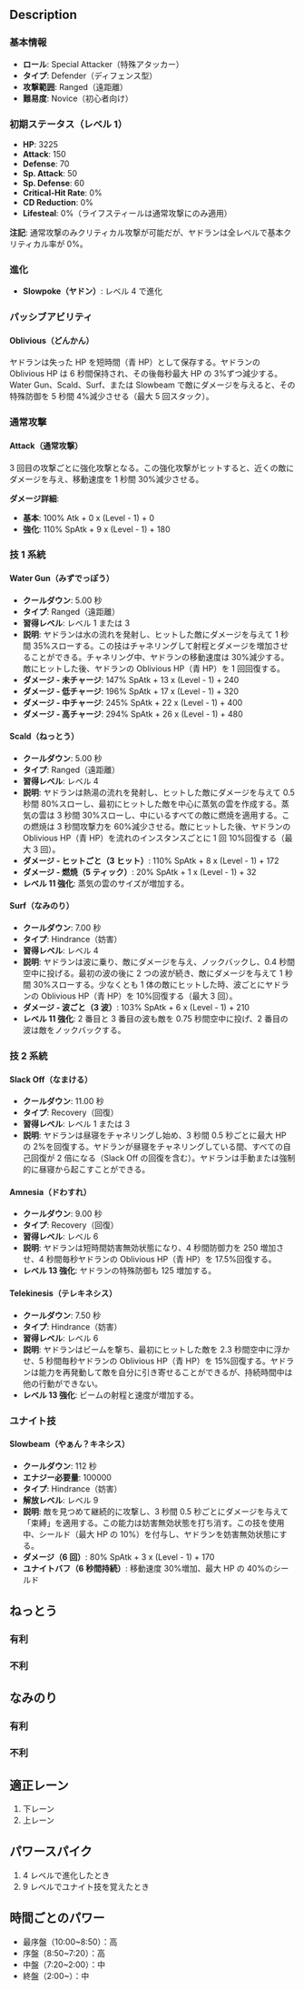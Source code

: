 ## Description

### 基本情報

- **ロール**: Special Attacker（特殊アタッカー）
- **タイプ**: Defender（ディフェンス型）
- **攻撃範囲**: Ranged（遠距離）
- **難易度**: Novice（初心者向け）

### 初期ステータス（レベル 1）

- **HP**: 3225
- **Attack**: 150
- **Defense**: 70
- **Sp. Attack**: 50
- **Sp. Defense**: 60
- **Critical-Hit Rate**: 0%
- **CD Reduction**: 0%
- **Lifesteal**: 0%（ライフスティールは通常攻撃にのみ適用）

**注記**: 通常攻撃のみクリティカル攻撃が可能だが、ヤドランは全レベルで基本クリティカル率が 0%。

### 進化

- **Slowpoke（ヤドン）**: レベル 4 で進化

### パッシブアビリティ

#### Oblivious（どんかん）

ヤドランは失った HP を短時間（青 HP）として保存する。ヤドランの Oblivious HP は 6 秒間保持され、その後毎秒最大 HP の 3%ずつ減少する。Water Gun、Scald、Surf、または Slowbeam で敵にダメージを与えると、その特殊防御を 5 秒間 4%減少させる（最大 5 回スタック）。

### 通常攻撃

#### Attack（通常攻撃）

3 回目の攻撃ごとに強化攻撃となる。この強化攻撃がヒットすると、近くの敵にダメージを与え、移動速度を 1 秒間 30%減少させる。

**ダメージ詳細**:

- **基本**: 100% Atk + 0 x (Level - 1) + 0
- **強化**: 110% SpAtk + 9 x (Level - 1) + 180

### 技 1 系統

#### Water Gun（みずでっぽう）

- **クールダウン**: 5.00 秒
- **タイプ**: Ranged（遠距離）
- **習得レベル**: レベル 1 または 3
- **説明**: ヤドランは水の流れを発射し、ヒットした敵にダメージを与えて 1 秒間 35%スローする。この技はチャネリングして射程とダメージを増加させることができる。チャネリング中、ヤドランの移動速度は 30%減少する。敵にヒットした後、ヤドランの Oblivious HP（青 HP）を 1 回回復する。
- **ダメージ - 未チャージ**: 147% SpAtk + 13 x (Level - 1) + 240
- **ダメージ - 低チャージ**: 196% SpAtk + 17 x (Level - 1) + 320
- **ダメージ - 中チャージ**: 245% SpAtk + 22 x (Level - 1) + 400
- **ダメージ - 高チャージ**: 294% SpAtk + 26 x (Level - 1) + 480

#### Scald（ねっとう）

- **クールダウン**: 5.00 秒
- **タイプ**: Ranged（遠距離）
- **習得レベル**: レベル 4
- **説明**: ヤドランは熱湯の流れを発射し、ヒットした敵にダメージを与えて 0.5 秒間 80%スローし、最初にヒットした敵を中心に蒸気の雲を作成する。蒸気の雲は 3 秒間 30%スローし、中にいるすべての敵に燃焼を適用する。この燃焼は 3 秒間攻撃力を 60%減少させる。敵にヒットした後、ヤドランの Oblivious HP（青 HP）を流れのインスタンスごとに 1 回 10%回復する（最大 3 回）。
- **ダメージ - ヒットごと（3 ヒット）**: 110% SpAtk + 8 x (Level - 1) + 172
- **ダメージ - 燃焼（5 ティック）**: 20% SpAtk + 1 x (Level - 1) + 32
- **レベル 11 強化**: 蒸気の雲のサイズが増加する。

#### Surf（なみのり）

- **クールダウン**: 7.00 秒
- **タイプ**: Hindrance（妨害）
- **習得レベル**: レベル 4
- **説明**: ヤドランは波に乗り、敵にダメージを与え、ノックバックし、0.4 秒間空中に投げる。最初の波の後に 2 つの波が続き、敵にダメージを与えて 1 秒間 30%スローする。少なくとも 1 体の敵にヒットした時、波ごとにヤドランの Oblivious HP（青 HP）を 10%回復する（最大 3 回）。
- **ダメージ - 波ごと（3 波）**: 103% SpAtk + 6 x (Level - 1) + 210
- **レベル 11 強化**: 2 番目と 3 番目の波も敵を 0.75 秒間空中に投げ、2 番目の波は敵をノックバックする。

### 技 2 系統

#### Slack Off（なまける）

- **クールダウン**: 11.00 秒
- **タイプ**: Recovery（回復）
- **習得レベル**: レベル 1 または 3
- **説明**: ヤドランは昼寝をチャネリングし始め、3 秒間 0.5 秒ごとに最大 HP の 2%を回復する。ヤドランが昼寝をチャネリングしている間、すべての自己回復が 2 倍になる（Slack Off の回復を含む）。ヤドランは手動または強制的に昼寝から起こすことができる。

#### Amnesia（ドわすれ）

- **クールダウン**: 9.00 秒
- **タイプ**: Recovery（回復）
- **習得レベル**: レベル 6
- **説明**: ヤドランは短時間妨害無効状態になり、4 秒間防御力を 250 増加させ、4 秒間毎秒ヤドランの Oblivious HP（青 HP）を 17.5%回復する。
- **レベル 13 強化**: ヤドランの特殊防御も 125 増加する。

#### Telekinesis（テレキネシス）

- **クールダウン**: 7.50 秒
- **タイプ**: Hindrance（妨害）
- **習得レベル**: レベル 6
- **説明**: ヤドランはビームを撃ち、最初にヒットした敵を 2.3 秒間空中に浮かせ、5 秒間毎秒ヤドランの Oblivious HP（青 HP）を 15%回復する。ヤドランは能力を再発動して敵を自分に引き寄せることができるが、持続時間中は他の行動ができない。
- **レベル 13 強化**: ビームの射程と速度が増加する。

### ユナイト技

#### Slowbeam（やぁん？キネシス）

- **クールダウン**: 112 秒
- **エナジー必要量**: 100000
- **タイプ**: Hindrance（妨害）
- **解放レベル**: レベル 9
- **説明**: 敵を見つめて継続的に攻撃し、3 秒間 0.5 秒ごとにダメージを与えて「束縛」を適用する。この能力は妨害無効状態を打ち消す。この技を使用中、シールド（最大 HP の 10%）を付与し、ヤドランを妨害無効状態にする。
- **ダメージ（6 回）**: 80% SpAtk + 3 x (Level - 1) + 170
- **ユナイトバフ（6 秒間持続）**: 移動速度 30%増加、最大 HP の 40%のシールド

## ねっとう

### 有利

### 不利

## なみのり

### 有利

### 不利

## 適正レーン

1. 下レーン
2. 上レーン

## パワースパイク

1. 4 レベルで進化したとき
2. 9 レベルでユナイト技を覚えたとき

## 時間ごとのパワー
- 最序盤（10:00~8:50）：高
- 序盤（8:50~7:20）：高
- 中盤（7:20~2:00）：中
- 終盤（2:00~）：中
